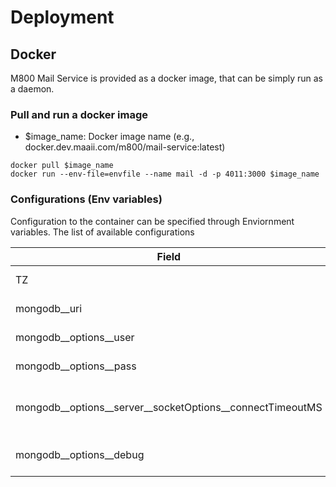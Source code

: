 # Deployment

## Docker

M800 Mail Service is provided as a docker image, that can be simply run as a daemon.


### Pull and run a docker image

- $image_name: Docker image name (e.g., docker.dev.maaii.com/m800/mail-service:latest)

```
docker pull $image_name
docker run --env-file=envfile --name mail -d -p 4011:3000 $image_name
```

### Configurations (Env variables)

Configuration to the container can be specified through Enviornment variables. The list of available configurations

| Field | Descriptions | e.g. |
| ---   | --- | --- |
| TZ | Server Timezone | Asia/Hong_Kong |
| mongodb__uri | Mongo DB URI (without | mongodb://192.168.119.71/m800-mail-service |
| mongodb\_\_options__user | Mongo DB username | mailsvc-testbed-user |
| mongodb\_\_options__pass | Mongo DB passowrd | oXWd4bZT |
| mongodb\_\_options\_\_server\_\_socketOptions__connectTimeoutMS | Mongo DB socket timeout (in ms) | 30000 |
| mongodb\_\_options\_\_debug | Enable the mongoose debug | true |
